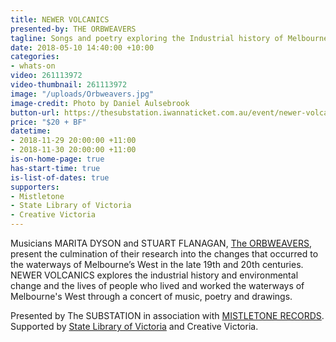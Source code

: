```yaml
---
title: NEWER VOLCANICS
presented-by: THE ORBWEAVERS
tagline: Songs and poetry exploring the Industrial history of Melbourne's western waterways
date: 2018-05-10 14:40:00 +10:00
categories:
- whats-on
video: 261113972
video-thumbnail: 261113972
image: "/uploads/Orbweavers.jpg"
image-credit: Photo by Daniel Aulsebrook
button-url: https://thesubstation.iwannaticket.com.au/event/newer-volcanics-MTUyNzc
price: "$20 + BF"
datetime:
- 2018-11-29 20:00:00 +11:00
- 2018-11-30 20:00:00 +11:00
is-on-home-page: true
has-start-time: true
is-list-of-dates: true
supporters:
- Mistletone
- State Library of Victoria
- Creative Victoria
---
```


Musicians MARITA DYSON and STUART FLANAGAN, [The ORBWEAVERS](http://www.theorbweavers.com/), present the culmination of their research into the changes that occurred to the waterways of Melbourne’s West in the late 19th and 20th centuries. NEWER VOLCANICS explores the industrial history and environmental change and the lives of people who lived and worked the waterways of Melbourne's West through a concert of music, poetry and drawings. 

Presented by The SUBSTATION in association with [MISTLETONE RECORDS](https://www.mistletone.net/). Supported by [State Library of Victoria](https://www.slv.vic.gov.au/) and Creative Victoria.